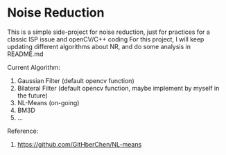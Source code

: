 # Noise Reduction

This is a simple side-project for noise reduction, just for practices for a classic ISP issue and openCV/C++ coding
For this project, I will keep updating different algorithms about NR, and do some analysis in README.md

Current Algorithm:
1. Gaussian Filter (default opencv function)
2. Bilateral Filter (default opencv function, maybe implement by myself in the future)
3. NL-Means (on-going)
4. BM3D
5. ...

Reference:
1. https://github.com/GitHberChen/NL-means